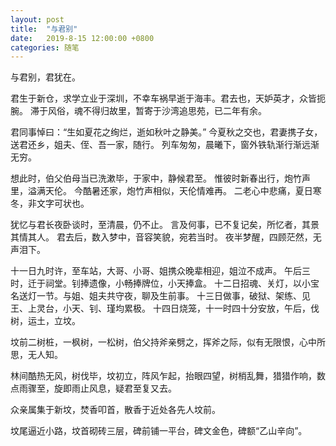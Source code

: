 ```yaml
---
layout: post
title:  "与君别"
date:   2019-8-15 12:00:00 +0800
categories: 随笔
---
```


与君别，君犹在。

君生于新仓，求学立业于深圳，不幸车祸早逝于海丰。君去也，天妒英才，众皆扼腕。
滞于风俗，魂不得归故里，暂寄于沙湾追思苑，已二年有余。

君同事悼曰：“生如夏花之绚烂，逝如秋叶之静美。”
今夏秋之交也，君妻携子女，送君还乡，姐夫、侄、吾一家，随行。
列车匆匆，晨曦下，窗外铁轨渐行渐远渐无穷。

想此时，伯父伯母当已洗漱毕，于家中，静候君至。
惟彼时新春出行，炮竹声里，溢满天伦。
今酷暑还家，炮竹声相似，天伦情难再。
二老心中悲痛，夏日寒冬，非文字可状也。

犹忆与君长夜卧谈时，至清晨，仍不止。
言及何事，已不复记矣，所忆者，其景其情其人。
君去后，数入梦中，音容笑貌，宛若当时。
夜半梦醒，四顾茫然，无声泪下。

十一日九时许，至车站，大哥、小哥、姐携众晚辈相迎，姐泣不成声。
午后三时，迁于祠堂。钊捧遗像，小畅捧牌位，小天捧盒。
十二日招魂、关灯，以小宝名送灯一节。与姐、姐夫共守夜，聊及生前事。
十三日做事，破狱、架练、见王、上灵台，小天、钊、瑾均累极。
十四日烧笼，十一时四十分安放，午后，伐树，运土，立坟。

坟前二树桩，一枫树，一松树，伯父持斧亲劈之，挥斧之际，似有无限恨，心中所思，无人知。

林间酷热无风，树伐毕，坟初立，阵风乍起，抬眼四望，树梢乱舞，猎猎作响，数点雨骤至，旋即雨止风息，疑君至复又去。

众亲属集于新坟，焚香叩首，散香于近处各先人坟前。

坟尾逼近小路，坟首砌砖三层，碑前铺一平台，碑文金色，碑额“乙山辛向”。